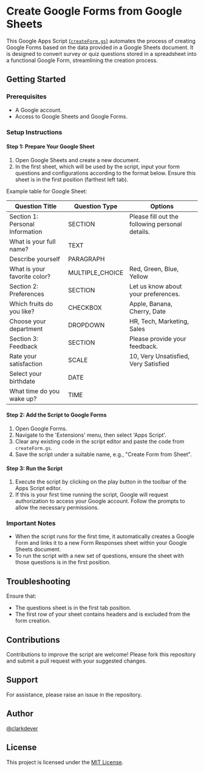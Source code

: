 # Create Google Forms from Google Sheets

This Google Apps Script [(`createForm.gs`)](createForm.gs) automates the process of creating Google Forms based on the data provided in a Google Sheets document. It is designed to convert survey or quiz questions stored in a spreadsheet into a functional Google Form, streamlining the creation process.

## Getting Started

### Prerequisites

- A Google account.
- Access to Google Sheets and Google Forms.

### Setup Instructions

#### Step 1: Prepare Your Google Sheet

1. Open Google Sheets and create a new document.
2. In the first sheet, which will be used by the script, input your form questions and configurations according to the format below. Ensure this sheet is in the first position (farthest left tab).

Example table for Google Sheet:

| Question Title               | Question Type      | Options                                      |
|------------------------------|--------------------|----------------------------------------------|
| Section 1: Personal Information | SECTION           | Please fill out the following personal details. |
| What is your full name?      | TEXT               |                                              |
| Describe yourself            | PARAGRAPH          |                                              |
| What is your favorite color? | MULTIPLE_CHOICE    | Red, Green, Blue, Yellow                     |
| Section 2: Preferences       | SECTION            | Let us know about your preferences.          |
| Which fruits do you like?    | CHECKBOX           | Apple, Banana, Cherry, Date                  |
| Choose your department       | DROPDOWN           | HR, Tech, Marketing, Sales                   |
| Section 3: Feedback          | SECTION            | Please provide your feedback.                |
| Rate your satisfaction       | SCALE              | 10, Very Unsatisfied, Very Satisfied         |
| Select your birthdate        | DATE               |                                              |
| What time do you wake up?    | TIME               |                                              |

#### Step 2: Add the Script to Google Forms

1. Open Google Forms.
2. Navigate to the 'Extensions' menu, then select 'Apps Script'.
3. Clear any existing code in the script editor and paste the code from `createForm.gs`.
4. Save the script under a suitable name, e.g., "Create Form from Sheet".

#### Step 3: Run the Script

1. Execute the script by clicking on the play button in the toolbar of the Apps Script editor.
2. If this is your first time running the script, Google will request authorization to access your Google account. Follow the prompts to allow the necessary permissions.

### Important Notes

- When the script runs for the first time, it automatically creates a Google Form and links it to a new Form Responses sheet within your Google Sheets document.
- To run the script with a new set of questions, ensure the sheet with those questions is in the first position.

## Troubleshooting

Ensure that:
- The questions sheet is in the first tab position.
- The first row of your sheet contains headers and is excluded from the form creation.

## Contributions

Contributions to improve the script are welcome! Please fork this repository and submit a pull request with your suggested changes.

## Support

For assistance, please raise an issue in the repository.

## Author

[@clarkdever](https://github.com/clarkdever)

## License

This project is licensed under the [MIT License](LICENSE).
